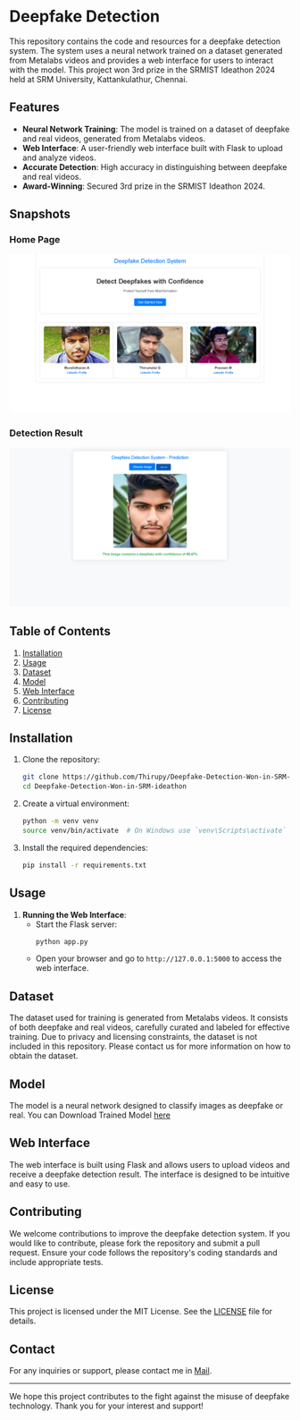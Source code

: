 # Deepfake Detection

This repository contains the code and resources for a deepfake detection system. The system uses a neural network trained on a dataset generated from Metalabs videos and provides a web interface for users to interact with the model. This project won 3rd prize in the SRMIST Ideathon 2024 held at SRM University, Kattankulathur, Chennai.

## Features

- **Neural Network Training**: The model is trained on a dataset of deepfake and real videos, generated from Metalabs videos.
- **Web Interface**: A user-friendly web interface built with Flask to upload and analyze videos.
- **Accurate Detection**: High accuracy in distinguishing between deepfake and real videos.
- **Award-Winning**: Secured 3rd prize in the SRMIST Ideathon 2024.

## Snapshots

### Home Page
![Home Page](images/home.png)

### Detection Result
![Detection Result](images/prediction.png)

## Table of Contents

1. [Installation](#installation)
2. [Usage](#usage)
3. [Dataset](#dataset)
4. [Model](#model)
5. [Web Interface](#web-interface)
6. [Contributing](#contributing)
7. [License](#license)

## Installation

1. Clone the repository:
    ```sh
    git clone https://github.com/Thirupy/Deepfake-Detection-Won-in-SRM-ideathon.git
    cd Deepfake-Detection-Won-in-SRM-ideathon
    ```

2. Create a virtual environment:
    ```sh
    python -m venv venv
    source venv/bin/activate  # On Windows use `venv\Scripts\activate`
    ```

3. Install the required dependencies:
    ```sh
    pip install -r requirements.txt
    ```

## Usage

1. **Running the Web Interface**:
    - Start the Flask server:
      ```sh
      python app.py
      ```
    - Open your browser and go to `http://127.0.0.1:5000` to access the web interface.

## Dataset

The dataset used for training is generated from Metalabs videos. It consists of both deepfake and real videos, carefully curated and labeled for effective training. Due to privacy and licensing constraints, the dataset is not included in this repository. Please contact us for more information on how to obtain the dataset.

## Model

The model is a neural network designed to classify images as deepfake or real. You can Download Trained Model [here](https://drive.google.com/drive/folders/1UNiuP993IBbD1ueloVGRiLCdpySCqyg8?usp=drive_link)

## Web Interface

The web interface is built using Flask and allows users to upload videos and receive a deepfake detection result. The interface is designed to be intuitive and easy to use. 

## Contributing

We welcome contributions to improve the deepfake detection system. If you would like to contribute, please fork the repository and submit a pull request. Ensure your code follows the repository's coding standards and include appropriate tests.

## License

This project is licensed under the MIT License. See the [LICENSE](LICENSE) file for details.

## Contact

For any inquiries or support, please contact me in [Mail](thirumalaioppo@gmail.com).

---

We hope this project contributes to the fight against the misuse of deepfake technology. Thank you for your interest and support!
